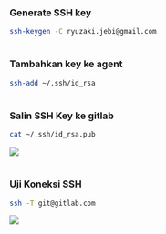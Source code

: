 ### Generate SSH key
```sh
ssh-keygen -C ryuzaki.jebi@gmail.com
```
#
### Tambahkan key ke agent
```sh
ssh-add ~/.ssh/id_rsa
```
#
### Salin SSH Key ke gitlab
```sh
cat ~/.ssh/id_rsa.pub
```
![](https://iili.io/Hy61RuR.png)
#
### Uji Koneksi SSH
```sh
ssh -T git@gitlab.com
```
![](https://iili.io/Hy61kFe.png)

